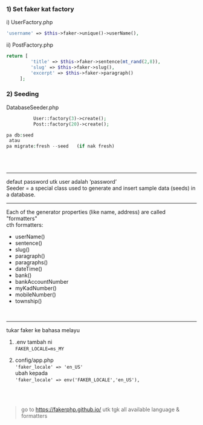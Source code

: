 ### 1) Set faker kat factory

   i) UserFactory.php 
   
   ```php 
   'username' => $this->faker->unique()->userName(),
   ```

   ii) PostFactory.php  

   ```php
   return [
            'title' => $this->faker->sentence(mt_rand(2,8)),
            'slug' => $this->faker->slug(),
            'excerpt' => $this->faker->paragraph()
        ];   
   ``` 
   



### 2) Seeding


DatabaseSeeder.php
```php
          User::factory(3)->create();
          Post::factory(20)->create();
``` 


```php
pa db:seed
 atau
pa migrate:fresh --seed   (if nak fresh)	 
``` 
	
<br><br>


___
defaut password utk user adalah ‘password’  
Seeder = a special class used to generate and insert sample data (seeds) in a database.  

---
Each of the generator properties (like name, address) are called "formatters"  
cth formatters:  
  * userName()  
  * sentence()  
  * slug()  
  * paragraph()  
  * paragraphs()
  * dateTime()
  * bank()
  * bankAccountNumber
  * myKadNumber()
  * mobileNumber()
  * township()
  
  <br>

---
 tukar faker ke bahasa melayu  
  1. .env tambah ni  
    `FAKER_LOCALE=ms_MY`
  2) config/app.php  
  `'faker_locale' => 'en_US'`  
    ubah kepada  
  `'faker_locale' => env('FAKER_LOCALE','en_US'),`

  <br><br>

  > go to https://fakerphp.github.io/ utk tgk all available language & formatters      
